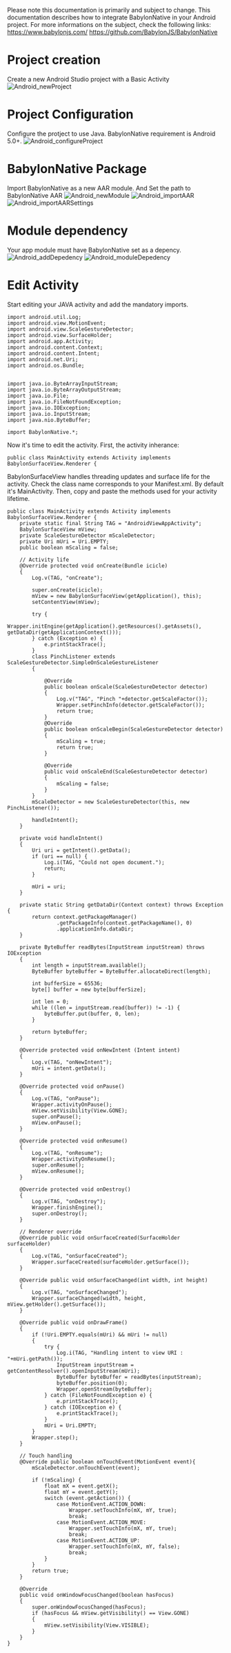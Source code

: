 Please note this documentation is primarily and subject to change.
This documentation describes how to integrate BabylonNative in your Android project.
For more informations on the subject, check the following links:
https://www.babylonjs.com/
https://github.com/BabylonJS/BabylonNative

# Project creation

Create a new Android Studio project with a Basic Activity
![Android_newProject](Images/Android_newProject.png)

# Project Configuration

Configure the protject to use Java. BabylonNative requirement is Android 5.0+.
![Android_configureProject](Images/Android_configureProject.png)

# BabylonNative Package

Import BabylonNative as a new AAR module. And Set the path to BabylonNative AAR
![Android_newModule](Images/Android_newModule.png)
![Android_importAAR](Images/Android_importAAR.png)
![Android_importAARSettings](Images/Android_importAARSettings.png)

# Module dependency

Your app module must have BabylonNative set as a depency.
![Android_addDepedency](Images/Android_addDepedency.png)
![Android_moduleDepedency](Images/Android_moduleDepedency.png)

# Edit Activity

Start editing your JAVA activity and add the mandatory imports.

```
import android.util.Log;
import android.view.MotionEvent;
import android.view.ScaleGestureDetector;
import android.view.SurfaceHolder;
import android.app.Activity;
import android.content.Context;
import android.content.Intent;
import android.net.Uri;
import android.os.Bundle;


import java.io.ByteArrayInputStream;
import java.io.ByteArrayOutputStream;
import java.io.File;
import java.io.FileNotFoundException;
import java.io.IOException;
import java.io.InputStream;
import java.nio.ByteBuffer;

import BabylonNative.*;
```

Now it's time to edit the activity. First, the activity inherance:

```
public class MainActivity extends Activity implements BabylonSurfaceView.Renderer {
```

BabylonSurfaceView handles threading updates and surface life for the activity. Check the class name corresponds to your Manifest.xml. By default it's MainActivity.
Then, copy and paste the methods used for your activity lifetime.

```
public class MainActivity extends Activity implements BabylonSurfaceView.Renderer {
    private static final String TAG = "AndroidViewAppActivity";
    BabylonSurfaceView mView;
    private ScaleGestureDetector mScaleDetector;
    private Uri mUri = Uri.EMPTY;
    public boolean mScaling = false;

    // Activity life
    @Override protected void onCreate(Bundle icicle)
    {
        Log.v(TAG, "onCreate");

        super.onCreate(icicle);
        mView = new BabylonSurfaceView(getApplication(), this);
        setContentView(mView);

        try {
            Wrapper.initEngine(getApplication().getResources().getAssets(), getDataDir(getApplicationContext()));
        } catch (Exception e) {
            e.printStackTrace();
        }
        class PinchListener extends ScaleGestureDetector.SimpleOnScaleGestureListener
        {

            @Override
            public boolean onScale(ScaleGestureDetector detector)
            {
                Log.v("TAG", "Pinch "+detector.getScaleFactor());
                Wrapper.setPinchInfo(detector.getScaleFactor());
                return true;
            }
            @Override
            public boolean onScaleBegin(ScaleGestureDetector detector)
            {
                mScaling = true;
                return true;
            }

            @Override
            public void onScaleEnd(ScaleGestureDetector detector)
            {
                mScaling = false;
            }
        }
        mScaleDetector = new ScaleGestureDetector(this, new PinchListener());

        handleIntent();
    }

    private void handleIntent()
    {
        Uri uri = getIntent().getData();
        if (uri == null) {
            Log.i(TAG, "Could not open document.");
            return;
        }

        mUri = uri;
    }

    private static String getDataDir(Context context) throws Exception {
        return context.getPackageManager()
                .getPackageInfo(context.getPackageName(), 0)
                .applicationInfo.dataDir;
    }

    private ByteBuffer readBytes(InputStream inputStream) throws IOException
    {
        int length = inputStream.available();
        ByteBuffer byteBuffer = ByteBuffer.allocateDirect(length);

        int bufferSize = 65536;
        byte[] buffer = new byte[bufferSize];

        int len = 0;
        while ((len = inputStream.read(buffer)) != -1) {
            byteBuffer.put(buffer, 0, len);
        }

        return byteBuffer;
    }

    @Override protected void onNewIntent (Intent intent)
    {
        Log.v(TAG, "onNewIntent");
        mUri = intent.getData();
    }

    @Override protected void onPause()
    {
        Log.v(TAG, "onPause");
        Wrapper.activityOnPause();
        mView.setVisibility(View.GONE);
        super.onPause();
        mView.onPause();
    }

    @Override protected void onResume()
    {
        Log.v(TAG, "onResume");
        Wrapper.activityOnResume();
        super.onResume();
        mView.onResume();
    }

    @Override protected void onDestroy()
    {
        Log.v(TAG, "onDestroy");
        Wrapper.finishEngine();
        super.onDestroy();
    }

    // Renderer override
    @Override public void onSurfaceCreated(SurfaceHolder surfaceHolder)
    {
        Log.v(TAG, "onSurfaceCreated");
        Wrapper.surfaceCreated(surfaceHolder.getSurface());
    }

    @Override public void onSurfaceChanged(int width, int height)
    {
        Log.v(TAG, "onSurfaceChanged");
        Wrapper.surfaceChanged(width, height, mView.getHolder().getSurface());
    }

    @Override public void onDrawFrame()
    {
        if (!Uri.EMPTY.equals(mUri) && mUri != null)
        {
            try {
                Log.i(TAG, "Handling intent to view URI : "+mUri.getPath());
                InputStream inputStream = getContentResolver().openInputStream(mUri);
                ByteBuffer byteBuffer = readBytes(inputStream);
                byteBuffer.position(0);
                Wrapper.openStream(byteBuffer);
            } catch (FileNotFoundException e) {
                e.printStackTrace();
            } catch (IOException e) {
                e.printStackTrace();
            }
            mUri = Uri.EMPTY;
        }
        Wrapper.step();
    }

    // Touch handling
    @Override public boolean onTouchEvent(MotionEvent event){
        mScaleDetector.onTouchEvent(event);

        if (!mScaling) {
            float mX = event.getX();
            float mY = event.getY();
            switch (event.getAction()) {
                case MotionEvent.ACTION_DOWN:
                    Wrapper.setTouchInfo(mX, mY, true);
                    break;
                case MotionEvent.ACTION_MOVE:
                    Wrapper.setTouchInfo(mX, mY, true);
                    break;
                case MotionEvent.ACTION_UP:
                    Wrapper.setTouchInfo(mX, mY, false);
                    break;
            }
        }
        return true;
    }

    @Override
    public void onWindowFocusChanged(boolean hasFocus)
    {
        super.onWindowFocusChanged(hasFocus);
        if (hasFocus && mView.getVisibility() == View.GONE)
        {
            mView.setVisibility(View.VISIBLE);
        }
    }
}

```